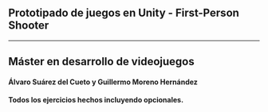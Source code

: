 ## Prototipado de juegos en Unity - First-Person Shooter
---
## Máster en desarrollo de videojuegos
#### **Álvaro Suárez del Cueto** y **Guillermo Moreno Hernández**
#### Todos los ejercicios hechos incluyendo opcionales.
